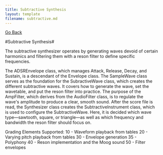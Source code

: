 ```yaml
---
title: Subtractive Synthesis
layout: template
filename: subtractive.md
--- 
```


[Go Back](https://arjun2908.github.io/CSE-471-Project1/)

#Subtractive Synthesis#

The subtractive synthesizer operates by generating waves devoid of certain harmonics and filtering them with a reson filter to define specific frequencies.

The ADSREnvelope class, which manages Attack, Release, Decay, and Sustain, is a descendant of the Envelope class. The SampleWave class serves as the foundation for the SubractiveWave class, which creates the different subtractive waves. It covers how to generate the wave, set the wavetable, and put the reson filter into practice. The purpose of the AmpFilter, which derives from the AudioFilter class, is to regulate the wave's amplitude to produce a clear, smooth sound. After the score file is read, the Synthesizer class creates the SubtractiveInstrument class, which is used to configure the SubtractiveWave. Here, it is decided which wave type—sawtooth, square, or triangle—as well as which frequency and bandwidth the reson filter should focus on.

Grading Elements Supported:
10 - Waveform playback from tables
20 - Varying pitch playback from tables
30 - Envelope generation
35 - Polyphony
40 - Reson implementation and the Moog sound
50 - Filter envelopes

